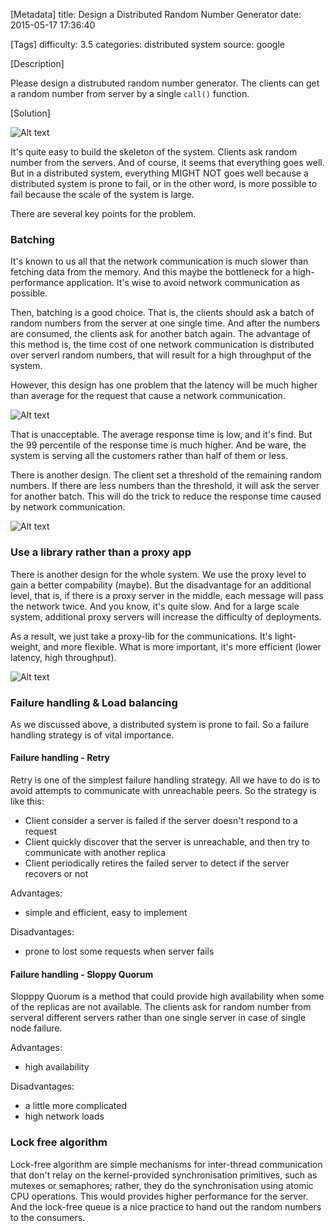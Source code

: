 [Metadata]
title: Design a Distributed Random Number Generator
date: 2015-05-17 17:36:40

[Tags]
difficulty: 3.5
categories: distributed system
source: google

[Description]

Please design a distrubuted random number generator. The clients can get a random number from server by a single ``call()`` function.

[Solution]

![Alt text](http://wizmann-pic.qiniudn.com/d05dbd3183291e460f83434fdd36c851)

It's quite easy to build the skeleton of the system. Clients ask random number from the servers. And of course, it seems that everything goes well. But in a distributed system, everything MIGHT NOT goes well because a distributed system is prone to fail, or in the other word, is more possible to fail because the scale of the system is large.

There are several key points for the problem.

### Batching

It's known to us all that the network communication is much slower than fetching data from the memory. And this maybe the bottleneck for a high-performance application. It's wise to avoid network communication as possible.

Then, batching is a good choice. That is, the clients should ask a batch of random numbers from the server at one single time. And after the numbers are consumed, the clients ask for another batch again. The advantage of this method is, the time cost of one network communication is distributed over serverl random numbers, that will result for a high throughput of the system.

However, this design has one problem that the latency will be much higher than average for the request that cause a network communication. 

![Alt text](http://wizmann-pic.qiniudn.com/e43601d07ccea0325dede8cf72f82213)

That is unacceptable. The average response time is low, and it's find. But the 99 percentile of the response time is much higher. And be ware, the system is serving all the customers rather than half of them or less.

There is another design. The client set a threshold of the remaining random numbers. If there are less numbers than the threshold, it will ask the server for another batch. This will do the trick to reduce the response time caused by network communication.

![Alt text](http://wizmann-pic.qiniudn.com/64cf2538460ae1ce320a7cd7d58e2901)

### Use a library rather than a proxy app

There is another design for the whole system. We use the proxy level to gain a better compability (maybe). But the disadvantage for an additional level, that is, if there is a proxy server in the middle, each message will pass the network twice. And you know, it's quite slow. And for a large scale system, additional proxy servers will increase the difficulty of deployments.

As a result, we just take a proxy-lib for the communications. It's light-weight, and more flexible. What is more important, it's more efficient (lower latency, high throughput).

![Alt text](http://wizmann-pic.qiniudn.com/c16ba0e9b1bc9bd13202020ff0eed8ed)

### Failure handling & Load balancing

As we discussed above, a distributed system is prone to fail. So a failure handling strategy is of vital importance.

#### Failure handling - Retry

Retry is one of the simplest failure handling strategy. All we have to do is to avoid attempts to communicate with unreachable peers. So the strategy is like this:

* Client consider a server is failed if the server doesn't respond to a request
* Client quickly discover that the server is unreachable, and then try to communicate with another replica
* Client periodically retires the failed server to detect if the server recovers or not

Advantages:

* simple and efficient, easy to implement

Disadvantages:

* prone to lost some requests when server fails

#### Failure handling - Sloppy Quorum

Slopppy Quorum is a method that could provide high availability when some of the replicas are not available. The clients ask for random number from serveral different servers rather than one single server in case of single node failure.

Advantages:

* high availability

Disadvantages:

* a little more complicated
* high network loads

### Lock free algorithm

Lock-free algorithm are simple mechanisms for inter-thread communication that don't relay on the kernel-provided synchronisation primitives, such as mutexes or semaphores; rather, they do the synchronisation using atomic CPU operations. This would provides higher performance for the server. And the lock-free queue is a nice practice to hand out the random numbers to the consumers.
